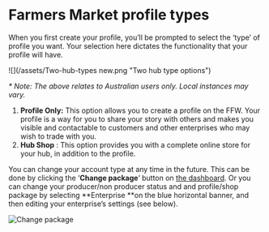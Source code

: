 # Farmers Market profile types

When you first create your profile, you’ll be prompted to select the ‘type’ of profile you want. Your selection here dictates the functionality that your profile will have.

![](/assets/Two-hub-types new.png "Two hub type options")

_\* Note: The above relates to Australian users only. Local instances may vary._

1. **Profile Only:**
    This option allows you to create a profile on the FFW. Your profile is a way for you to share your story with others and makes you visible and contactable to customers and other enterprises who may wish to trade with you.
2. **Hub Shop**
   : This option provides you with a complete online store for your hub, in addition to the profile.

You can change your account type at any time in the future. This can be done by clicking the ‘**Change package**‘ button on [the dashboard](/the-dashboard.md). Or you can change your producer/non producer status and and profile/shop package by selecting **Enterprise **on the blue horizontal banner, and then editing your enterprise’s settings \(see below\).

![](https://openfoodnetwork.org/wp-content/uploads/2015/05/Change-package.png "Change package")

